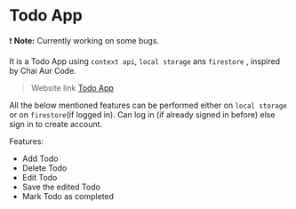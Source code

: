# Todo App

:exclamation: **Note:** Currently working on some bugs.

It is a Todo App using `context api`, `local storage` ans `firestore` , inspired by Chai Aur Code.

> Website link [Todo App](https://puspak29.github.io/todo_app/)

All the below mentioned features can be performed either on `local storage` or on `firestore`(if logged in).
Can log in (if already signed in before) else sign in to create account.

Features:

- Add Todo
- Delete Todo
- Edit Todo
- Save the edited Todo
- Mark Todo as completed